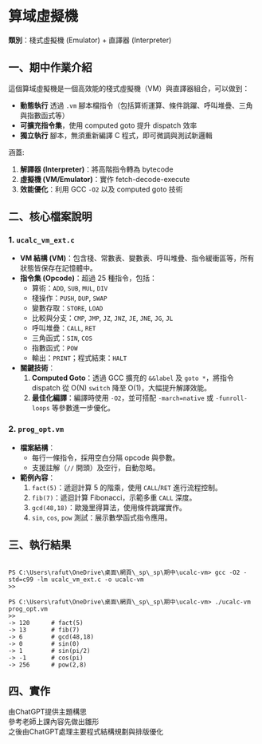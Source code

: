 # 算域虛擬機

**類別**：棧式虛擬機 (Emulator) + 直譯器 (Interpreter)

## 一、期中作業介紹

這個算域虛擬機是一個高效能的棧式虛擬機（VM）與直譯器組合，可以做到：

- **動態執行** 透過 `.vm` 腳本檔指令（包括算術運算、條件跳躍、呼叫堆疊、三角與指數函式等）
- **可擴充指令集**，使用 computed goto 提升 dispatch 效率
- **獨立執行** 腳本，無須重新編譯 C 程式，即可微調與測試新邏輯

涵蓋:

1. **解譯器 (Interpreter)**：將高階指令轉為 bytecode  
2. **虛擬機 (VM/Emulator)**：實作 fetch-decode-execute  
3. **效能優化**：利用 GCC `-O2` 以及 computed goto 技術  

## 二、核心檔案說明

### 1. `ucalc_vm_ext.c`
- **VM 結構 (VM)**：包含棧、常數表、變數表、呼叫堆疊、指令緩衝區等，所有狀態皆保存在記憶體中。
- **指令集 (Opcode)**：超過 25 種指令，包括：
  - 算術：`ADD`, `SUB`, `MUL`, `DIV`
  - 棧操作：`PUSH`, `DUP`, `SWAP`
  - 變數存取：`STORE`, `LOAD`
  - 比較與分支：`CMP`, `JMP`, `JZ`, `JNZ`, `JE`, `JNE`, `JG`, `JL`
  - 呼叫堆疊：`CALL`, `RET`
  - 三角函式：`SIN`, `COS`
  - 指數函式：`POW`
  - 輸出：`PRINT`；程式結束：`HALT`
- **關鍵技術**：
  1. **Computed Goto**：透過 GCC 擴充的 `&&label` 及 `goto *`，將指令 dispatch 從 O(N) `switch` 降至 O(1)，大幅提升解譯效能。
  2. **最佳化編譯**：編譯時使用 `-O2`，並可搭配 `-march=native` 或 `-funroll-loops` 等參數進一步優化。

### 2. `prog_opt.vm`
- **檔案結構**：
  - 每行一條指令，採用空白分隔 opcode 與參數。
  - 支援註解（`//` 開頭）及空行，自動忽略。
- **範例內容**：
  1. `fact(5)`：遞迴計算 5 的階乘，使用 `CALL`/`RET` 進行流程控制。
  2. `fib(7)`：遞迴計算 Fibonacci，示範多重 `CALL` 深度。
  3. `gcd(48,18)`：歐幾里得算法，使用條件跳躍實作。
  4. `sin`, `cos`, `pow` 測試：展示數學函式指令應用。

## 三、執行結果

``` 

PS C:\Users\rafut\OneDrive\桌面\網頁\_sp\_sp\期中\ucalc-vm> gcc -O2 -std=c99 -lm ucalc_vm_ext.c -o ucalc-vm
>>

PS C:\Users\rafut\OneDrive\桌面\網頁\_sp\_sp\期中\ucalc-vm> ./ucalc-vm prog_opt.vm
>>
-> 120      # fact(5)
-> 13       # fib(7)
-> 6        # gcd(48,18)
-> 0        # sin(0)
-> 1        # sin(pi/2)
-> -1       # cos(pi)
-> 256      # pow(2,8)

``` 

## 四、實作

由ChatGPT提供主題構思  
參考老師上課內容先做出雛形  
之後由ChatGPT處理主要程式結構規劃與排版優化  